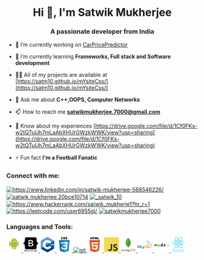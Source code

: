 <h1 align="center">Hi 👋, I'm Satwik Mukherjee</h1>
<h3 align="center">A passionate  developer from India</h3>

- 🔭 I’m currently working on [CarPricePredictor](https://github.com/sAtM10/caRprice.git)

- 🌱 I’m currently learning **Frameworks, Full stack and Software development**

- 👨‍💻 All of my projects are available at [https://satm10.github.io/mYsiteCss/](https://satm10.github.io/mYsiteCss/)

- 💬 Ask me about **C++,OOPS, Computer Networks**

- 📫 How to reach me **satwikmukherjee.7000@gmail.com**

- 📄 Know about my experiences [https://drive.google.com/file/d/1Cf0FKs-w2tQTuUh7mLaAbXHUrGWzkWWK/view?usp=sharing](https://drive.google.com/file/d/1Cf0FKs-w2tQTuUh7mLaAbXHUrGWzkWWK/view?usp=sharing)

- ⚡ Fun fact **I'm a Football Fanatic**

<h3 align="left">Connect with me:</h3>
<p align="left">
<a href="https://linkedin.com/in/https://www.linkedin.com/in/satwik-mukherjee-568546226/" target="blank"><img align="center" src="https://raw.githubusercontent.com/rahuldkjain/github-profile-readme-generator/master/src/images/icons/Social/linked-in-alt.svg" alt="https://www.linkedin.com/in/satwik-mukherjee-568546226/" height="30" width="40" /></a>
<a href="https://stackoverflow.com/users/satwik mukherjee 20bce10714" target="blank"><img align="center" src="https://raw.githubusercontent.com/rahuldkjain/github-profile-readme-generator/master/src/images/icons/Social/stack-overflow.svg" alt="satwik mukherjee 20bce10714" height="30" width="40" /></a>
<a href="https://instagram.com/_satwik_10" target="blank"><img align="center" src="https://raw.githubusercontent.com/rahuldkjain/github-profile-readme-generator/master/src/images/icons/Social/instagram.svg" alt="_satwik_10" height="30" width="40" /></a>
<a href="https://www.hackerrank.com/https://www.hackerrank.com/satwik_mukherje1?hr_r=1" target="blank"><img align="center" src="https://raw.githubusercontent.com/rahuldkjain/github-profile-readme-generator/master/src/images/icons/Social/hackerrank.svg" alt="https://www.hackerrank.com/satwik_mukherje1?hr_r=1" height="30" width="40" /></a>
<a href="https://www.leetcode.com/https://leetcode.com/user6955gl/" target="blank"><img align="center" src="https://raw.githubusercontent.com/rahuldkjain/github-profile-readme-generator/master/src/images/icons/Social/leet-code.svg" alt="https://leetcode.com/user6955gl/" height="30" width="40" /></a>
<a href="https://auth.geeksforgeeks.org/user/satwikmukherjee7000" target="blank"><img align="center" src="https://raw.githubusercontent.com/rahuldkjain/github-profile-readme-generator/master/src/images/icons/Social/geeks-for-geeks.svg" alt="satwikmukherjee7000" height="30" width="40" /></a>
</p>

<h3 align="left">Languages and Tools:</h3>
<p align="left"> <a href="https://developer.android.com" target="_blank" rel="noreferrer"> <img src="https://raw.githubusercontent.com/devicons/devicon/master/icons/android/android-original-wordmark.svg" alt="android" width="40" height="40"/> </a> <a href="https://getbootstrap.com" target="_blank" rel="noreferrer"> <img src="https://raw.githubusercontent.com/devicons/devicon/master/icons/bootstrap/bootstrap-plain-wordmark.svg" alt="bootstrap" width="40" height="40"/> </a> <a href="https://www.w3schools.com/cpp/" target="_blank" rel="noreferrer"> <img src="https://raw.githubusercontent.com/devicons/devicon/master/icons/cplusplus/cplusplus-original.svg" alt="cplusplus" width="40" height="40"/> </a> <a href="https://www.w3schools.com/css/" target="_blank" rel="noreferrer"> <img src="https://raw.githubusercontent.com/devicons/devicon/master/icons/css3/css3-original-wordmark.svg" alt="css3" width="40" height="40"/> </a> <a href="https://git-scm.com/" target="_blank" rel="noreferrer"> <img src="https://www.vectorlogo.zone/logos/git-scm/git-scm-icon.svg" alt="git" width="40" height="40"/> </a> <a href="https://www.w3.org/html/" target="_blank" rel="noreferrer"> <img src="https://raw.githubusercontent.com/devicons/devicon/master/icons/html5/html5-original-wordmark.svg" alt="html5" width="40" height="40"/> </a> <a href="https://developer.mozilla.org/en-US/docs/Web/JavaScript" target="_blank" rel="noreferrer"> <img src="https://raw.githubusercontent.com/devicons/devicon/master/icons/javascript/javascript-original.svg" alt="javascript" width="40" height="40"/> </a> <a href="https://www.mongodb.com/" target="_blank" rel="noreferrer"> <img src="https://raw.githubusercontent.com/devicons/devicon/master/icons/mongodb/mongodb-original-wordmark.svg" alt="mongodb" width="40" height="40"/> </a> <a href="https://www.mysql.com/" target="_blank" rel="noreferrer"> <img src="https://raw.githubusercontent.com/devicons/devicon/master/icons/mysql/mysql-original-wordmark.svg" alt="mysql" width="40" height="40"/> </a> <a href="https://nodejs.org" target="_blank" rel="noreferrer"> <img src="https://raw.githubusercontent.com/devicons/devicon/master/icons/nodejs/nodejs-original-wordmark.svg" alt="nodejs" width="40" height="40"/> </a> <a href="https://reactjs.org/" target="_blank" rel="noreferrer"> <img src="https://raw.githubusercontent.com/devicons/devicon/master/icons/react/react-original-wordmark.svg" alt="react" width="40" height="40"/> </a> </p>
